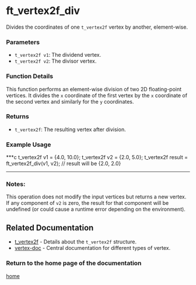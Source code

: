 # ft_vertex2f_div
Divides the coordinates of one `t_vertex2f` vertex by another, element-wise.

### Parameters
- `t_vertex2f v1`: The dividend vertex.
- `t_vertex2f v2`: The divisor vertex.

### Function Details
This function performs an element-wise division of two 2D floating-point vertices. It divides the `x` coordinate of the first vertex by the `x` coordinate of the second vertex and similarly for the `y` coordinates.

### Returns
- `t_vertex2f`: The resulting vertex after division.

### Example Usage
***c
t_vertex2f v1 = {4.0, 10.0};
t_vertex2f v2 = {2.0, 5.0};
t_vertex2f result = ft_vertex2f_div(v1, v2);
// result will be {2.0, 2.0}
***

### Notes:
This operation does not modify the input vertices but returns a new vertex. If any component of `v2` is zero, the result for that component will be undefined (or could cause a runtime error depending on the environment).

## Related Documentation
- [t_vertex2f](./t_vertex2f.md) - Details about the `t_vertex2f` structure.
- [vertex-doc](../vertex-doc.md) - Central documentation for different types of vertex.

### Return to the home page of the documentation
[home](../../home.md)

